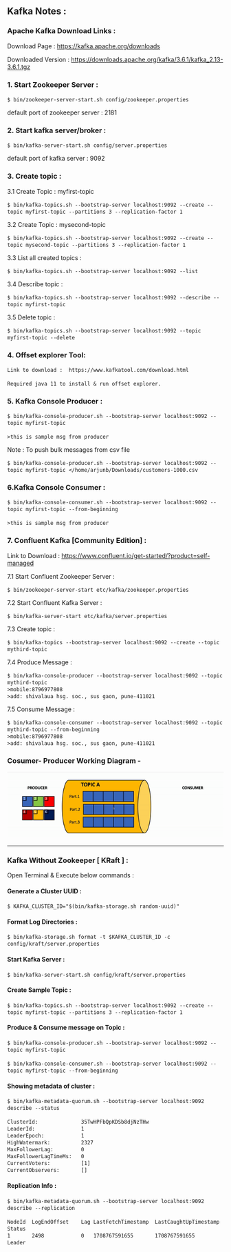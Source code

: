 
## Kafka Notes :

### Apache Kafka Download Links : 

 Download Page : https://kafka.apache.org/downloads

 Downloaded Version : https://downloads.apache.org/kafka/3.6.1/kafka_2.13-3.6.1.tgz



### 1. Start Zookeeper Server : 

	$ bin/zookeeper-server-start.sh config/zookeeper.properties

default port of zookeeper server : 2181


### 2. Start kafka server/broker :

	$ bin/kafka-server-start.sh config/server.properties
	
default port of kafka server : 9092
	
### 3. Create topic :

3.1 Create Topic : myfirst-topic

	$ bin/kafka-topics.sh --bootstrap-server localhost:9092 --create --topic myfirst-topic --partitions 3 --replication-factor 1

3.2 Create Topic : mysecond-topic

	$ bin/kafka-topics.sh --bootstrap-server localhost:9092 --create --topic mysecond-topic --partitions 3 --replication-factor 1

3.3 List all created topics :

	$ bin/kafka-topics.sh --bootstrap-server localhost:9092 --list

3.4 Describe topic :

	$ bin/kafka-topics.sh --bootstrap-server localhost:9092 --describe --topic myfirst-topic
3.5 Delete topic : 

 	$ bin/kafka-topics.sh --bootstrap-server localhost:9092 --topic myfirst-topic --delete


### 4. Offset explorer Tool:
	Link to download :  https://www.kafkatool.com/download.html

	Required java 11 to install & run offset explorer.



### 5. Kafka Console Producer : 
	
	$ bin/kafka-console-producer.sh --bootstrap-server localhost:9092 --topic myfirst-topic
	
	>this is sample msg from producer

Note : To push bulk messages from csv file 
	
	$ bin/kafka-console-producer.sh --bootstrap-server localhost:9092 --topic myfirst-topic </home/arjunb/Downloads/customers-1000.csv


### 6.Kafka Console Consumer : 
	
	$ bin/kafka-console-consumer.sh --bootstrap-server localhost:9092 --topic myfirst-topic --from-beginning

	>this is sample msg from producer



### 7. Confluent Kafka [Community Edition] :

Link to Download : https://www.confluent.io/get-started/?product=self-managed	


7.1 Start Confluent Zookeeper Server :
		
	$ bin/zookeeper-server-start etc/kafka/zookeeper.properties 

7.2 Start Confluent Kafka Server :

	$ bin/kafka-server-start etc/kafka/server.properties 

7.3 Create topic :

	$ bin/kafka-topics --bootstrap-server localhost:9092 --create --topic mythird-topic

7.4 Produce Message :
	
	$ bin/kafka-console-producer --bootstrap-server localhost:9092 --topic mythird-topic
	>mobile:8796977808 
	>add: shivalaua hsg. soc., sus gaon, pune-411021


7.5 Consume Message :

	$ bin/kafka-console-consumer --bootstrap-server localhost:9092 --topic mythird-topic --from-beginning
	>mobile:8796977808
	>add: shivalaua hsg. soc., sus gaon, pune-411021

### Cosumer- Producer Working Diagram - 


![image description](images/prod-cons-working.gif)

------------------------------

### Kafka Without Zookeeper [ KRaft ] :

Open Terminal & Execute below commands : 

#### Generate a Cluster UUID :

	$ KAFKA_CLUSTER_ID="$(bin/kafka-storage.sh random-uuid)"

#### Format Log Directories :

	$ bin/kafka-storage.sh format -t $KAFKA_CLUSTER_ID -c config/kraft/server.properties

#### Start Kafka Server :

	$ bin/kafka-server-start.sh config/kraft/server.properties

#### Create Sample Topic :

	$ bin/kafka-topics.sh --bootstrap-server localhost:9092 --create --topic myfirst-topic --partitions 3 --replication-factor 1

#### Produce & Consume message on Topic :
 
 	$ bin/kafka-console-producer.sh --bootstrap-server localhost:9092 --topic myfirst-topic

	$ bin/kafka-console-consumer.sh --bootstrap-server localhost:9092 --topic myfirst-topic --from-beginning 

#### Showing metadata of cluster :

	$ bin/kafka-metadata-quorum.sh --bootstrap-server localhost:9092 describe --status

	ClusterId:              35TwHPFbQpKDSb8djNzTHw
	LeaderId:               1
	LeaderEpoch:            1
	HighWatermark:          2327
	MaxFollowerLag:         0
	MaxFollowerLagTimeMs:   0
	CurrentVoters:          [1]
	CurrentObservers:       []

#### Replication Info :

	$ bin/kafka-metadata-quorum.sh --bootstrap-server localhost:9092 describe --replication

	NodeId	LogEndOffset	Lag	LastFetchTimestamp	LastCaughtUpTimestamp	Status	
	1     	2498        	0  	1708767591655     	1708767591655        	Leader	
